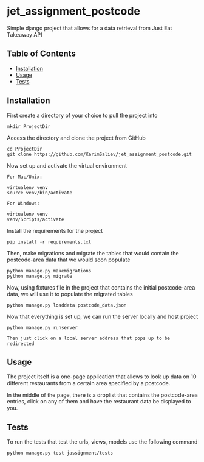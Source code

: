 # jet_assignment_postcode
Simple django project that allows for a data retrieval from Just Eat Takeaway API

## Table of Contents

- [Installation](#installation)
- [Usage](#usage)
- [Tests](#tests)

## Installation

First create a directory of your choice to pull the project into
```
mkdir ProjectDir
```
Access the directory and clone the project from GitHub

```
cd ProjectDir
git clone https://github.com/KarimSaliev/jet_assignment_postcode.git
```
Now set up and activate the virtual environment

```
For Mac/Unix:

virtualenv venv
source venv/bin/activate

For Windows:

virtualenv venv
venv/Scripts/activate
```
Install the requirements for the project

```
pip install -r requirements.txt
```

Then, make migrations and migrate the tables that would contain the postcode-area data that we would soon populate

```
python manage.py makemigrations
python manage.py migrate
```

Now, using fixtures file in the project that contains the initial postcode-area data, we will use it to populate the migrated tables

```
python manage.py loaddata postcode_data.json
```

Now that everything is set up, we can run the server locally and host project
```
python manage.py runserver

Then just click on a local server address that pops up to be redirected
```

## Usage
The project itself is a one-page application that allows to look up data on 10 different restaurants from a certain area specified by a postcode.

In the middle of the page, there is a droplist that contains the postcode-area entries, click on any of them and have the restaurant data be displayed to you.


## Tests

To run the tests that test the urls, views, models use the following command

```
python manage.py test jassignment/tests
```

